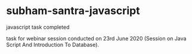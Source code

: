 # subham-santra-javascript
javascript task completed

task for webinar session conducted on 23rd June 2020 (Session on Java Script And Introduction To Database).
